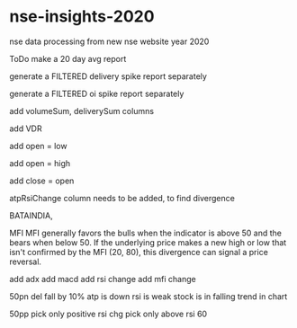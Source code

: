 # nse-insights-2020
nse data processing from new nse website year 2020

ToDo
make a 20 day avg report

generate a FILTERED delivery spike report separately

generate a FILTERED oi spike report separately

add volumeSum, deliverySum columns

add VDR

add open = low

add open = high

add close = open


atpRsiChange column needs to be added, to find divergence

BATAINDIA, 

MFI
MFI generally favors the bulls when the indicator is above 50 and the bears when below 50.
If the underlying price makes a new high or low that isn't confirmed by the MFI (20, 80), this divergence can signal a price reversal.

add adx
add macd
add rsi change
add mfi change

50pn
del fall by 10%
atp is down
rsi is weak
stock is in falling trend in chart

50pp
pick only positive rsi chg
pick only above rsi 60
